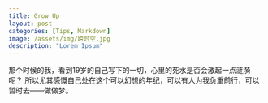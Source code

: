 ```yaml
---
title: Grow Up
layout: post
categories: [Tips, Markdown]
image: /assets/img/跨时空.jpg
description: "Lorem Ipsum"
---
```

那个时候的我，看到19岁的自己写下的一切，心里的死水是否会激起一点涟漪呢？
所以尤其感慨自己处在这个可以幻想的年纪，可以有人为我负重前行，可以暂时去——做做梦。